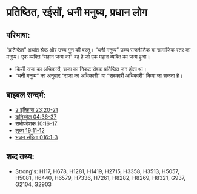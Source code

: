 # प्रतिष्ठित, रईसों, धनी मनुष्य, प्रधान लोग #

## परिभाषा: ##

“प्रतिष्ठित” अर्थात श्रेष्ठ और उच्च गुण की वस्तु। “धनी मनुष्य” उच्च राजनीतिक या सामाजिक स्तर का मनुष्य। एक व्यक्ति "महान जन्म का" वह है जो एक महान व्यक्ति का जन्म हुआ।

* किसी राजा का अधिकारी, राजा का निकट सेवक प्रतिष्ठित जन होता था।
* “धनी मनुष्य” का अनुवाद “राजा का अधिकारी” या “सरकारी अधिकारी” किया जा सकता है।

## बाइबल सन्दर्भ: ##

* [2 इतिहास 23:20-21](rc://hi/tn/help/2ch/23/20)
* [दानिय्येल 04:36-37](rc://hi/tn/help/dan/04/36)
* [सभोपदेशक 10:16-17](rc://hi/tn/help/ecc/10/16)
* [लूका 19:11-12](rc://hi/tn/help/luk/19/11)
* [भजन संहिता 016:1-3](rc://hi/tn/help/psa/016/001)

## शब्द तथ्य: ##

* Strong's: H117, H678, H1281, H1419, H2715, H3358, H3513, H5057, H5081, H6440, H6579, H7336, H7261, H8282, H8269, H8321, G937, G2104, G2903
